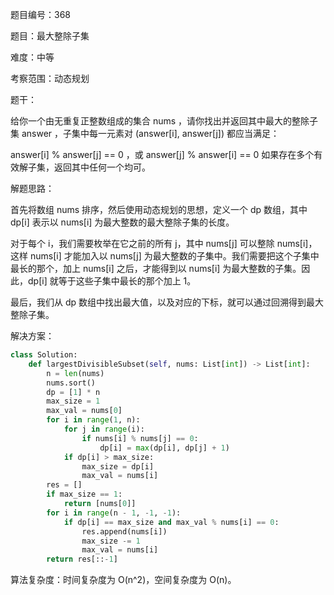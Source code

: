 题目编号：368

题目：最大整除子集

难度：中等

考察范围：动态规划

题干：

给你一个由无重复正整数组成的集合 nums ，请你找出并返回其中最大的整除子集 answer ，子集中每一元素对 (answer[i], answer[j]) 都应当满足：

answer[i] % answer[j] == 0 ，或
answer[j] % answer[i] == 0
如果存在多个有效解子集，返回其中任何一个均可。

解题思路：

首先将数组 nums 排序，然后使用动态规划的思想，定义一个 dp 数组，其中 dp[i] 表示以 nums[i] 为最大整数的最大整除子集的长度。

对于每个 i，我们需要枚举在它之前的所有 j，其中 nums[j] 可以整除 nums[i]，这样 nums[i] 才能加入以 nums[j] 为最大整数的子集中。我们需要把这个子集中最长的那个，加上 nums[i] 之后，才能得到以 nums[i] 为最大整数的子集。因此，dp[i] 就等于这些子集中最长的那个加上 1。

最后，我们从 dp 数组中找出最大值，以及对应的下标，就可以通过回溯得到最大整除子集。

解决方案：

```python
class Solution:
    def largestDivisibleSubset(self, nums: List[int]) -> List[int]:
        n = len(nums)
        nums.sort()
        dp = [1] * n
        max_size = 1
        max_val = nums[0]
        for i in range(1, n):
            for j in range(i):
                if nums[i] % nums[j] == 0:
                    dp[i] = max(dp[i], dp[j] + 1)
            if dp[i] > max_size:
                max_size = dp[i]
                max_val = nums[i]
        res = []
        if max_size == 1:
            return [nums[0]]
        for i in range(n - 1, -1, -1):
            if dp[i] == max_size and max_val % nums[i] == 0:
                res.append(nums[i])
                max_size -= 1
                max_val = nums[i]
        return res[::-1]
```

算法复杂度：时间复杂度为 O(n^2)，空间复杂度为 O(n)。